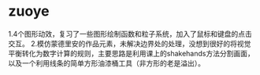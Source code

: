 # zuoye
1.4个图形动效，复习了一些图形绘制函数和粒子系统，加入了鼠标和键盘的点击交互。
2.模仿蒙德里安的作品元素，未解决边界处的处理，没想到很好的将视觉平衡转化为数字计算的规则，主要思路是利用课上的shakehands方法分割画面，以及一个利用线条的简单方形油漆桶工具（非方形的老是溢出）。
